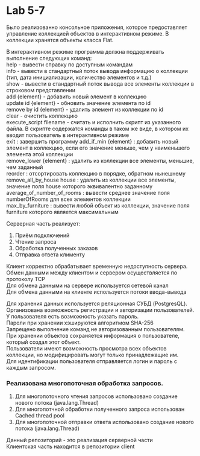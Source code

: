 # Lab 5-7
Было реализованно консольное приложения, которое предоставляет управление коллекцией объектов в интерактивном режиме.
В коллекции хранятся объекты класса Flat.

В интерактивном режиме программа должна поддерживать выполнение следующих команд:  
help - вывести справку по доступным командам  
info - вывести в стандартный поток вывода информацию о коллекции (тип, дата инициализации, количество элементов и т.д.)  
show - вывести в стандартный поток вывода все элементы коллекции в строковом представлении  
add {element} - добавить новый элемент в коллекцию  
update id {element} - обновить значение элемента по id  
remove by id {element} - удалить элемент из коллекции по id  
clear - очистить коллекцию  
execute_script filename - считать и исполнить скрипт из указанного файла. В скрипте содержатся команды в таком же виде, в котором их вводит пользователь в интерактивном режиме  
exit : завершить программу 
add_if_min {element} : добавить новый элемент в коллекцию, если его значение меньше, чем у наименьшего элемента этой коллекции  
remove_lower {element} : удалить из коллекции все элементы, меньшие, чем заданный  
reorder : отсортировать коллекцию в порядке, обратном нынешнему  
remove_all_by_house house : удалить из коллекции все элементы, значение поля house которого эквивалентно заданному  
average_of_number_of_rooms : вывести среднее значение поля numberOfRooms для всех элементов коллекции  
max_by_furniture : вывести любой объект из коллекции, значение поля furniture которого является максимальным

Серверная часть реализует:  
1. Приём подключений
2. Чтение запроса
3. Обработка полученных заказов
4. Отправка ответа клименту

Клиент корректно обрабатывает временную недоступность сервера.  
Обмен данными между клиентом и сервером осуществляется по протоколу TCP  
Для обмена данными на сервере используется сетевой канал  
Для обмена данными на клиенте используется потоки ввода-вывода  

Для хранения данных используется реляционная СУБД (PostgresQL).  
Организована возможность регистрации и авторизации пользователей.    
У пользователя есть возможность указать пароль.  
Пароли при хранении хэшируются алгоритмом SHA-256  
Запрещено выполнение команд не авторизованным пользователям.  
При хранении объектов сохраняется информация о пользователе, который создал этот объект.  
Пользователи имеют возможность просмотра всех объектов коллекции, но модифицировать могут только принадлежащие им.  
Для идентификации пользователя отправляется логин и пароль с каждым запросом.

### Реализована многопоточная обработка запросов. 
1. Для многопоточного чтения запросов использовано создание нового потока (java.lang.Thread)  
2. Для многопотчной обработки полученного запроса использован Cached thread pool 
3. Для многопоточной отправки ответа использовано создание нового потока (java.lang.Thread)

Данный репозиторий - это реализация серверной части  
Клиентская часть находится в репозитории client